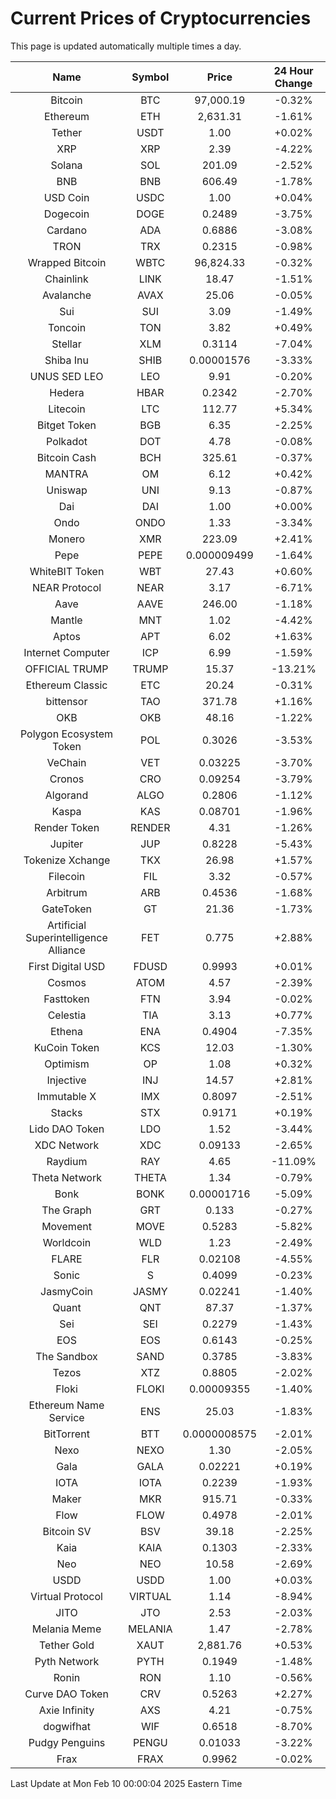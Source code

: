 # Current Prices of Cryptocurrencies
This page is updated automatically multiple times a day.

| Name | Symbol | Price | 24 Hour Change |
| :---: |:---:| :---: | :---: |
| Bitcoin | BTC | 97,000.19 | -0.32% |
| Ethereum | ETH | 2,631.31 | -1.61% |
| Tether | USDT | 1.00 | +0.02% |
| XRP | XRP | 2.39 | -4.22% |
| Solana | SOL | 201.09 | -2.52% |
| BNB | BNB | 606.49 | -1.78% |
| USD Coin | USDC | 1.00 | +0.04% |
| Dogecoin | DOGE | 0.2489 | -3.75% |
| Cardano | ADA | 0.6886 | -3.08% |
| TRON | TRX | 0.2315 | -0.98% |
| Wrapped Bitcoin | WBTC | 96,824.33 | -0.32% |
| Chainlink | LINK | 18.47 | -1.51% |
| Avalanche | AVAX | 25.06 | -0.05% |
| Sui | SUI | 3.09 | -1.49% |
| Toncoin | TON | 3.82 | +0.49% |
| Stellar | XLM | 0.3114 | -7.04% |
| Shiba Inu | SHIB | 0.00001576 | -3.33% |
| UNUS SED LEO | LEO | 9.91 | -0.20% |
| Hedera | HBAR | 0.2342 | -2.70% |
| Litecoin | LTC | 112.77 | +5.34% |
| Bitget Token | BGB | 6.35 | -2.25% |
| Polkadot | DOT | 4.78 | -0.08% |
| Bitcoin Cash | BCH | 325.61 | -0.37% |
| MANTRA | OM | 6.12 | +0.42% |
| Uniswap | UNI | 9.13 | -0.87% |
| Dai | DAI | 1.00 | +0.00% |
| Ondo | ONDO | 1.33 | -3.34% |
| Monero | XMR | 223.09 | +2.41% |
| Pepe | PEPE | 0.000009499 | -1.64% |
| WhiteBIT Token | WBT | 27.43 | +0.60% |
| NEAR Protocol | NEAR | 3.17 | -6.71% |
| Aave | AAVE | 246.00 | -1.18% |
| Mantle | MNT | 1.02 | -4.42% |
| Aptos | APT | 6.02 | +1.63% |
| Internet Computer | ICP | 6.99 | -1.59% |
| OFFICIAL TRUMP | TRUMP | 15.37 | -13.21% |
| Ethereum Classic | ETC | 20.24 | -0.31% |
| bittensor | TAO | 371.78 | +1.16% |
| OKB | OKB | 48.16 | -1.22% |
| Polygon Ecosystem Token | POL | 0.3026 | -3.53% |
| VeChain | VET | 0.03225 | -3.70% |
| Cronos | CRO | 0.09254 | -3.79% |
| Algorand | ALGO | 0.2806 | -1.12% |
| Kaspa | KAS | 0.08701 | -1.96% |
| Render Token | RENDER | 4.31 | -1.26% |
| Jupiter | JUP | 0.8228 | -5.43% |
| Tokenize Xchange | TKX | 26.98 | +1.57% |
| Filecoin | FIL | 3.32 | -0.57% |
| Arbitrum | ARB | 0.4536 | -1.68% |
| GateToken | GT | 21.36 | -1.73% |
| Artificial Superintelligence Alliance | FET | 0.775 | +2.88% |
| First Digital USD | FDUSD | 0.9993 | +0.01% |
| Cosmos | ATOM | 4.57 | -2.39% |
| Fasttoken | FTN | 3.94 | -0.02% |
| Celestia | TIA | 3.13 | +0.77% |
| Ethena | ENA | 0.4904 | -7.35% |
| KuCoin Token | KCS | 12.03 | -1.30% |
| Optimism | OP | 1.08 | +0.32% |
| Injective | INJ | 14.57 | +2.81% |
| Immutable X | IMX | 0.8097 | -2.51% |
| Stacks | STX | 0.9171 | +0.19% |
| Lido DAO Token | LDO | 1.52 | -3.44% |
| XDC Network | XDC | 0.09133 | -2.65% |
| Raydium | RAY | 4.65 | -11.09% |
| Theta Network | THETA | 1.34 | -0.79% |
| Bonk | BONK | 0.00001716 | -5.09% |
| The Graph | GRT | 0.133 | -0.27% |
| Movement | MOVE | 0.5283 | -5.82% |
| Worldcoin | WLD | 1.23 | -2.49% |
| FLARE | FLR | 0.02108 | -4.55% |
| Sonic | S | 0.4099 | -0.23% |
| JasmyCoin | JASMY | 0.02241 | -1.40% |
| Quant | QNT | 87.37 | -1.37% |
| Sei | SEI | 0.2279 | -1.43% |
| EOS | EOS | 0.6143 | -0.25% |
| The Sandbox | SAND | 0.3785 | -3.83% |
| Tezos | XTZ | 0.8805 | -2.02% |
| Floki | FLOKI | 0.00009355 | -1.40% |
| Ethereum Name Service | ENS | 25.03 | -1.83% |
| BitTorrent | BTT | 0.0000008575 | -2.01% |
| Nexo | NEXO | 1.30 | -2.05% |
| Gala | GALA | 0.02221 | +0.19% |
| IOTA | IOTA | 0.2239 | -1.93% |
| Maker | MKR | 915.71 | -0.33% |
| Flow | FLOW | 0.4978 | -2.01% |
| Bitcoin SV | BSV | 39.18 | -2.25% |
| Kaia | KAIA | 0.1303 | -2.33% |
| Neo | NEO | 10.58 | -2.69% |
| USDD | USDD | 1.00 | +0.03% |
| Virtual Protocol | VIRTUAL | 1.14 | -8.94% |
| JITO | JTO | 2.53 | -2.03% |
| Melania Meme | MELANIA | 1.47 | -2.78% |
| Tether Gold | XAUT | 2,881.76 | +0.53% |
| Pyth Network | PYTH | 0.1949 | -1.48% |
| Ronin | RON | 1.10 | -0.56% |
| Curve DAO Token | CRV | 0.5263 | +2.27% |
| Axie Infinity | AXS | 4.21 | -0.75% |
| dogwifhat | WIF | 0.6518 | -8.70% |
| Pudgy Penguins | PENGU | 0.01033 | -3.22% |
| Frax | FRAX | 0.9962 | -0.02% |

Last Update at Mon Feb 10 00:00:04 2025 Eastern Time